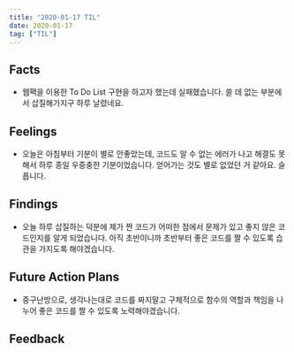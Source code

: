 ```yaml
---
title: "2020-01-17 TIL"
date: 2020-01-17
tag: ["TIL"]
---
```


## Facts

- 웹팩을 이용한 To Do List 구현을 하고자 했는데 실패했습니다. 쓸 데 없는 부분에서 삽질해가지구 하루 날렸네요.

## Feelings

- 오늘은 아침부터 기분이 별로 안좋았는데, 코드도 알 수 없는 에러가 나고 해결도 못해서 하루 종일 우중충한 기분이었습니다. 얻어가는 것도 별로 없었던 거 같아요. 슬픕니다.

## Findings

- 오늘 하루 삽질하는 덕분에 제가 짠 코드가 어떠한 점에서 문제가 있고 좋지 않은 코드인지를 알게 되었습니다. 아직 초반이니까 초반부터 좋은 코드를 짤 수 있도록 습관을 가지도록 해야겠습니다.

## Future Action Plans

- 중구난방으로, 생각나는대로 코드를 짜지말고 구체적으로 함수의 역할과 책임을 나누어 좋은 코드를 짤 수 있도록 노력해야겠습니다.

## Feedback
